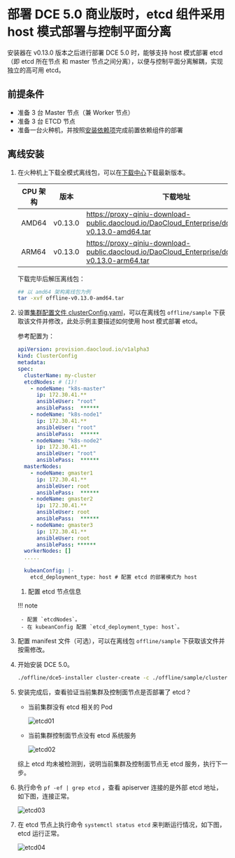 # 部署 DCE 5.0 商业版时，etcd 组件采用 host 模式部署与控制平面分离

安装器在 v0.13.0 版本之后进行部署 DCE 5.0 时，能够支持 host 模式部署 etcd（即 etcd 所在节点 和 master 节点之间分离），以便与控制平面分离解耦，实现独立的高可用 etcd。

## 前提条件

- 准备 3 台 Master 节点（兼 Worker 节点）
- 准备 3 台 ETCD 节点
- 准备一台火种机，并按照[安装依赖项](../install-tools.md)完成前置依赖组件的部署

## 离线安装

1. 在火种机上下载全模式离线包，可以在[下载中心](../../download/index.md)下载最新版本。

    | CPU 架构 | 版本   | 下载地址 |
    | -------- | ----- | ------- |
    | AMD64    | v0.13.0 | <https://proxy-qiniu-download-public.daocloud.io/DaoCloud_Enterprise/dce5/offline-v0.13.0-amd64.tar> |
    | ARM64     | v0.13.0 | <https://proxy-qiniu-download-public.daocloud.io/DaoCloud_Enterprise/dce5/offline-v0.13.0-arm64.tar> |

    下载完毕后解压离线包：

    ```bash
    ## 以 amd64 架构离线包为例
    tar -xvf offline-v0.13.0-amd64.tar
    ```

2. 设置[集群配置文件 clusterConfig.yaml](../commercial/cluster-config.md)，可以在离线包 `offline/sample` 下获取该文件并修改，此处示例主要描述如何使用 host 模式部署 etcd。

    参考配置为：

    ```yaml
    apiVersion: provision.daocloud.io/v1alpha3
    kind: ClusterConfig
    metadata:
    spec:
      clusterName: my-cluster
      etcdNodes: # (1)!
        - nodeName: "k8s-master"
          ip: 172.30.41.**
          ansibleUser: "root"
          ansiblePass:  ******
        - nodeName: "k8s-node1"
          ip: 172.30.41.**  
          ansibleUser: "root"
          ansiblePass:  ******
        - nodeName: "k8s-node2"
          ip: 172.30.41.**  
          ansibleUser: "root"
          ansiblePass:  ******
      masterNodes:
        - nodeName: gmaster1
          ip: 172.30.41.**  
          ansibleUser: root
          ansiblePass:  ******
        - nodeName: gmaster2
          ip: 172.30.41.**  
          ansibleUser: root
          ansiblePass:  ******
        - nodeName: gmaster3
          ip: 172.30.41.**  
          ansibleUser: root
          ansiblePass: ******
      workerNodes: []
      .....
      
      kubeanConfig: |-
        etcd_deployment_type: host # 配置 etcd 的部署模式为 host
    ```

    1. 配置 etcd 节点信息

    !!! note

        - 配置 `etcdNodes`。
        - 在 kubeanConfig 配置 `etcd_deployment_type: host`。

3. 配置 manifest 文件（可选），可以在离线包 `offline/sample` 下获取该文件并按需修改。

4. 开始安装 DCE 5.0。

    ```bash
    ./offline/dce5-installer cluster-create -c ./offline/sample/clusterConfig.yaml -m ./offline/sample/manifest.yaml 
    ```

5. 安装完成后，查看验证当前集群及控制面节点是否部署了 etcd？

    - 当前集群没有 etcd 相关的 Pod

        ![etcd01](https://docs.daocloud.io/daocloud-docs-images/docs/zh/docs/install/images/etcd01.png)

    - 当前集群控制面节点没有 etcd 系统服务

        ![etcd02](https://docs.daocloud.io/daocloud-docs-images/docs/zh/docs/install/images/etcd02.png)

    综上 etcd 均未被检测到，说明当前集群及控制面节点无 etcd 服务，执行下一步。

6. 执行命令 `pf -ef | grep etcd` ，查看 apiserver 连接的是外部 etcd 地址，如下图，连接正常。

    ![etcd03](https://docs.daocloud.io/daocloud-docs-images/docs/zh/docs/install/images/etcd03.png)

7. 在 etcd 节点上执行命令 `systemctl status etcd` 来判断运行情况，如下图，etcd 运行正常。

    ![etcd04](https://docs.daocloud.io/daocloud-docs-images/docs/zh/docs/install/images/etcd04.png)
